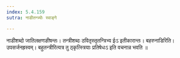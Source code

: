 ```yaml
---
index: 5.4.159
sutra: नाडीतन्त्र्योः स्वाङ्गे

---
```

 नाडीशब्दो जातिलक्षणङीषन्तः। तन्त्रीशब्दः ठवितृस्तृतन्त्रिभ्य ईःऽ इतीकारान्तः। बहरुनाडिरिति। उपसर्जनह्रस्वम्। बहुतन्त्रीरित्यत्र तु ठ्कृत्स्त्रियाः प्रतिषेधःऽ इति वचनान्न भवति ॥